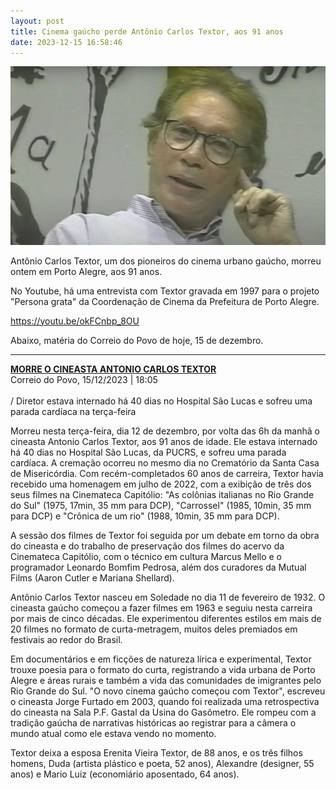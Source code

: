 ```yaml
---
layout: post
title: Cinema gaúcho perde Antônio Carlos Textor, aos 91 anos
date: 2023-12-15 16:58:46
---
```

![](/uploads/textor.jpg)

Antônio Carlos Textor, um dos pioneiros do cinema urbano gaúcho, morreu ontem em Porto Alegre, aos 91 anos.

No Youtube, há uma entrevista com Textor gravada em 1997 para o projeto "Persona grata" da Coordenação de Cinema da Prefeitura de Porto Alegre.

<https://youtu.be/okFCnbp_8OU>

Abaixo, matéria do Correio do Povo de hoje, 15 de dezembro.

- - -

**[MORRE O CINEASTA ANTONIO CARLOS TEXTOR](https://www.correiodopovo.com.br/arteagenda/morre-o-cineasta-antonio-carlos-textor-1.1451233)**\
Correio do Povo, 15/12/2023 | 18:05\
\
/ Diretor estava internado há 40 dias no Hospital São Lucas e sofreu uma parada cardíaca na terça-feira

Morreu nesta terça-feira, dia 12 de dezembro, por volta das 6h da manhã o cineasta Antonio Carlos Textor, aos 91 anos de idade. Ele estava internado há 40 dias no Hospital São Lucas, da PUCRS, e sofreu uma parada cardíaca. A cremação ocorreu no mesmo dia no Crematório da Santa Casa de Misericórdia. Com recém-completados 60 anos de carreira, Textor havia recebido uma homenagem em julho de 2022, com a exibição de três dos seus filmes na Cinemateca Capitólio: "As colônias italianas no Rio Grande do Sul" (1975, 17min, 35 mm para DCP), "Carrossel" (1985, 10min, 35 mm para DCP) e "Crônica de um rio" (1988, 10min, 35 mm para DCP).

A sessão dos filmes de Textor foi seguida por um debate em torno da obra do cineasta e do trabalho de preservação dos filmes do acervo da Cinemateca Capitólio, com o técnico em cultura Marcus Mello e o programador Leonardo Bomfim Pedrosa, além dos curadores da Mutual Films (Aaron Cutler e Mariana Shellard).

Antônio Carlos Textor nasceu em Soledade no dia 11 de fevereiro de 1932. O cineasta gaúcho começou a fazer filmes em 1963 e seguiu nesta carreira por mais de cinco décadas. Ele experimentou diferentes estilos em mais de 20 filmes no formato de curta-metragem, muitos deles premiados em festivais ao redor do Brasil.

Em documentários e em ficções de natureza lírica e experimental, Textor trouxe poesia para o formato do curta, registrando a vida urbana de Porto Alegre e áreas rurais e também a vida das comunidades de imigrantes pelo Rio Grande do Sul. "O novo cinema gaúcho começou com Textor", escreveu o cineasta Jorge Furtado em 2003, quando foi realizada uma retrospectiva do cineasta na Sala P.F. Gastal da Usina do Gasômetro. Ele rompeu com a tradição gaúcha de narrativas históricas ao registrar para a câmera o mundo atual como ele estava vendo no momento.

Textor deixa a esposa Erenita Vieira Textor, de 88 anos, e os três filhos homens, Duda (artista plástico e poeta, 52 anos), Alexandre (designer, 55 anos) e Mario Luiz (economiário aposentado, 64 anos).